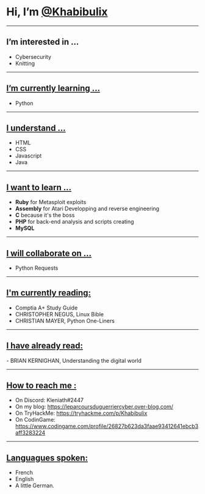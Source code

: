 <h1> Hi, I’m <u>@Khabibulix</u> </h1>

<hr>

<h2>I’m interested in ...</h2>

- Cybersecurity
- Knitting

<hr>

<h2><u>I’m currently learning ... </u></h2>

- Python

<hr>


<h2><u>I understand ...</u></h2>

- HTML
- CSS
- Javascript
- Java


<hr>


<h2><u>I want to learn ...</u></h2>

- <b>Ruby</b> for Metasploit exploits
- <b>Assembly</b> for Atari Developping and reverse engineering
- <b>C</b> because it's the boss
- <b>PHP</b> for back-end analysis and scripts creating
- <b>MySQL</b>

<hr>


<h2><u> I will collaborate on ...</u></h2>

- Python Requests


<hr>

<h2><u> I'm currently reading:</u></h2>

- Comptia A+ Study Guide
- CHRISTOPHER NEGUS, Linux Bible
- CHRISTIAN MAYER, Python One-Liners

<hr>

<h2><u> I have already read:</u></h2>
- BRIAN KERNIGHAN, Understanding the digital world

<hr>


<h2><u>How to reach me :</u></h2>

- On Discord: Kleniath#2447
- On my blog: https://leparcoursduguerriercyber.over-blog.com/
- On TryHackMe: https://tryhackme.com/p/Khabibulix
- On CodinGame: https://www.codingame.com/profile/26827b623da3faae93412641ebcb3aff3283224


<hr>


<h2><u> Languagues spoken: </u></h2>

- French
- English
- A little German.

<!---
Khabibulix/Khabibulix is a ✨ special ✨ repository because its `README.md` (this file) appears on your GitHub profile.
You can click the Preview link to take a look at your changes.
--->
